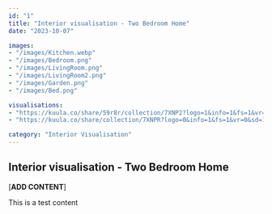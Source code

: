 ```yaml
---
id: "1"
title: "Interior visualisation - Two Bedroom Home"
date: "2023-10-07"

images:
- "/images/Kitchen.webp"
- "/images/Bedroom.png"
- "/images/LivingRoom.png"
- "/images/LivingRoom2.png"
- "/images/Garden.png"
- "/images/Bed.png"

visualisations:
- "https://kuula.co/share/59r8r/collection/7XNP2?logo=1&info=1&fs=1&vr=0&zoom=1&sd=1&autop=10&autopalt=1&thumbs=1"
- "https://kuula.co/share/collection/7XNPR?logo=0&info=1&fs=1&vr=0&sd=1&thumbs=1https://kuula.co/share/collection/7XNPR?logo=0&info=1&fs=1&vr=0&sd=1&thumbs=1"

category: "Interior Visualisation"
---
```


## Interior visualisation - Two Bedroom Home

[__ADD CONTENT__]

This is a test content

